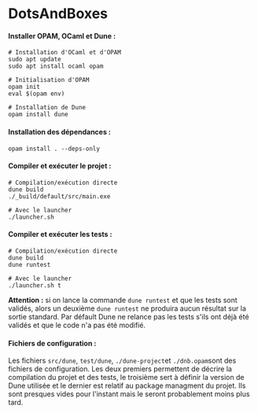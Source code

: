 # DotsAndBoxes

#### Installer OPAM, OCaml et Dune  :

```shell
# Installation d'OCaml et d'OPAM
sudo apt update
sudo apt install ocaml opam

# Initialisation d'OPAM
opam init
eval $(opam env)

# Installation de Dune
opam install dune
```

#### Installation des dépendances :

```shell
opam install . --deps-only
```

#### Compiler et exécuter le projet :

```shell
# Compilation/exécution directe
dune build
./_build/default/src/main.exe

# Avec le launcher
./launcher.sh
```

#### Compiler et exécuter les tests :

```shell
# Compilation/exécution directe
dune build
dune runtest

# Avec le launcher
./launcher.sh t
```

**Attention :** si on lance la commande `dune runtest` et que les tests sont validés, alors un deuxième `dune runtest` ne produira aucun résultat sur la sortie standard. Par défault Dune ne relance pas les tests s'ils ont déjà été validés et que le code n'a pas été modifié.

#### Fichiers de configuration :

Les fichiers `src/dune`, `test/dune`, `./dune-project`et `./dnb.opam`sont des fichiers de configuration. Les deux premiers permettent de décrire la compilation du projet et des tests, le troisième sert à définir la version de Dune utilisée et le dernier est relatif au package managment du projet. Ils sont presques vides pour l'instant mais le seront probablement moins plus tard.
